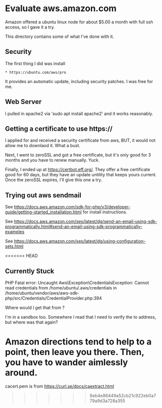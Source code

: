 # Evaluate aws.amazon.com

Amazon offered a ubuntu linux node for about $5.00 a month with full ssh access, so I gave it a try.

This directory contains some of what I've done with it.

## Security

 The first thing I did was install
 
    * https://ubuntu.com/aws/pro

It provides an automatic update, including security patches. I was free for me.

## Web Server

I pulled in apache2 via 'sudo apt install apache2' and it works reasonably.

## Getting a certificate to use https://

I applied for and received a security certificate from aws, BUT, it would not allow me to downlaod
it. What a bust.

Next, I went to zeroSSL and got a free certificate, but it's only good for 3 months and you have
to renew manually. Yuck.

Finally, I ended up at https://certbot.eff.org/. They offer a free certificate good for 60 days, but
they have an update untility that keeps yours current. Once the zeroSSL expires, I'll give this
one a try.

## Trying out aws sendmail

See https://docs.aws.amazon.com/sdk-for-php/v3/developer-guide/getting-started_installation.html for install
instructions.

See https://docs.aws.amazon.com/ses/latest/dg/send-an-email-using-sdk-programmatically.html#send-an-email-using-sdk-programmatically-examples

See https://docs.aws.amazon.com/ses/latest/dg/using-configuration-sets.html

<<<<<<< HEAD
## Currently Stuck

PHP Fatal error:  Uncaught Aws\Exception\CredentialsException: Cannot read credentials from /home/ubuntu/.aws/credentials in /home/ubuntu/vendor/aws/aws-sdk-php/src/Credentials/CredentialProvider.php:394

Where would I get that from ?

I'm in a sandbox too. Somewhere I read that I need to verify the to address, but where was that again?

Amazon directions tend to help to a point, then leave you there. Then, you have to wander aimlessly around.
=======
cacert.pem is from https://curl.se/docs/caextract.html
>>>>>>> 6eb4e86449a52cb21c922eb0a779a9d3a728a355

